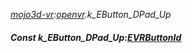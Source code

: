 _[mojo3d-vr](../../modules/mojo3d-vr/mojo3d-vr-module.md):[openvr](openvr:).k\_EButton\_DPad\_Up_
##### Const k\_EButton\_DPad\_Up:[EVRButtonId](../../modules/mojo3d-vr/openvr-evrbuttonid.md)
